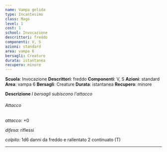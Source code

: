 ```yaml
---
name: Vampa gelida
type: Incantesimo
class: Mago
level: 1
cost: 1
school: Invocazione
descrittori: freddo
componenti: V, S
azioni: standard
area: vampa 6
bersagli: Creature
durata: istantanea
recupero: minore
---
```

**Scuola**: Invocazione
**Descrittori**: freddo
**Componenti**: V, S
**Azioni**: standard
**Area**: vampa 6
**Bersagli**: Creature
**Durata**: istantanea
**Recupero**: minore

**Descrizione**
*I bersagli subiscono l'attacco*

###### Attacco

*attacco:* +0

*difesa:* riflessi

*colpito:* 1d6 danni da freddo e rallentato 2 continuato (T)

---